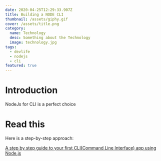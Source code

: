 ```yaml
---
date: 2020-04-25T12:29:33.907Z
title: Building a NODE CLI
thumbnail: /assets/giphy.gif
cover: /assets/title.png
category: 
  name: Technology
  desc: Something about the Technology
  image: technology.jpg
tags:
  - devlife
  - nodejs
  - cli
featured: true
---
```

# Introduction

NodeJs for CLI is a perfect choice

# Read this

Here is a step-by-step approach:

[A step by step guide to your first CLI(Command Line Interface) app using Node.js](https://blog.greenroots.info/a-step-by-step-guide-to-your-first-clicommand-line-interface-app-using-nodejs-cjvm6woau000mkvs1sd8u3qxm)
